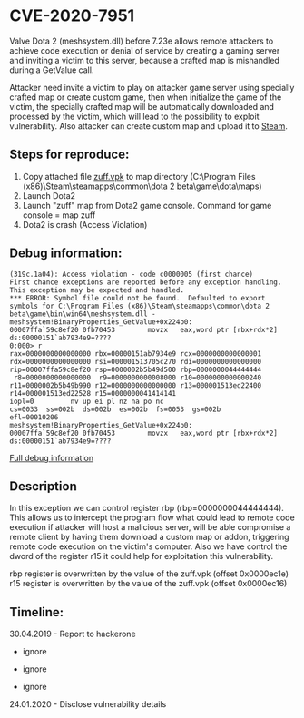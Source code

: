 # CVE-2020-7951

Valve Dota 2 (meshsystem.dll) before 7.23e allows remote attackers to achieve code execution or denial of service by creating a gaming server and inviting a victim to this server, because a crafted map is mishandled during a GetValue call.

Attacker need invite a victim to play on attacker game server using specially crafted map or create custom game, then when initialize the game of the victim, the specially crafted map will be automatically downloaded and processed by the victim, which will lead to the possibility to exploit vulnerability. Also attacker can create custom map and upload it to [Steam](https://steamcommunity.com/sharedfiles/filedetails/?id=328258382).

## Steps for reproduce:

1) Copy attached file [zuff.vpk](zuff.vpk) to map directory (C:\Program Files (x86)\Steam\steamapps\common\dota 2 beta\game\dota\maps)
2) Launch Dota2
3) Launch "zuff" map from Dota2 game console. Command for game console = map zuff
4) Dota2 is crash (Access Violation)

## Debug information:

```
(319c.1a04): Access violation - code c0000005 (first chance)
First chance exceptions are reported before any exception handling.
This exception may be expected and handled.
*** ERROR: Symbol file could not be found.  Defaulted to export symbols for C:\Program Files (x86)\Steam\steamapps\common\dota 2 beta\game\bin\win64\meshsystem.dll - 
meshsystem!BinaryProperties_GetValue+0x224b0:
00007ffa`59c8ef20 0fb70453        movzx   eax,word ptr [rbx+rdx*2] ds:00000151`ab7934e9=????
0:000> r
rax=0000000000000000 rbx=00000151ab7934e9 rcx=0000000000000001
rdx=0000000000000000 rsi=000001513705c270 rdi=0000000000000000
rip=00007ffa59c8ef20 rsp=0000002b5b49d500 rbp=0000000044444444
 r8=0000000000000000  r9=0000000000008000 r10=0000000000000240
r11=0000002b5b49b990 r12=0000000000000000 r13=000001513ed22400
r14=000001513ed22528 r15=0000000041414141
iopl=0         nv up ei pl nz na po nc
cs=0033  ss=002b  ds=002b  es=002b  fs=0053  gs=002b             efl=00010206
meshsystem!BinaryProperties_GetValue+0x224b0:
00007ffa`59c8ef20 0fb70453        movzx   eax,word ptr [rbx+rdx*2] ds:00000151`ab7934e9=????
```

[Full debug information](Full_dbg_info.txt)


## Description

In this exception we can control register rbp (rbp=0000000044444444). This allows us to intercept the program flow what could lead to remote code execution if attacker will host a malicious server, will be able compromise a remote client by having them download a custom map or addon, triggering remote code execution on the victim's computer. Also we have control the dword of the register r15 it could help for exploitation this vulnerability.

rbp register is overwritten by the value of the zuff.vpk (offset 0x0000ec1e)
r15 register is overwritten by the value of the zuff.vpk (offset 0x0000ec16)

## Timeline:

30.04.2019 - Report to hackerone

- ignore

- ignore

- ignore

24.01.2020 - Disclose vulnerability details



